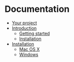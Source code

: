 Documentation
=============

* [Your project](../README.md)
* [Introduction](intro/README.md)
  * [Getting started](intro/getting-started.md)
  * [Installation](intro/install.md)
* [Installation](installation/README.md)
  * [Mac OS X](installation/osx.md)
  * [Windows](installation/windows.md)